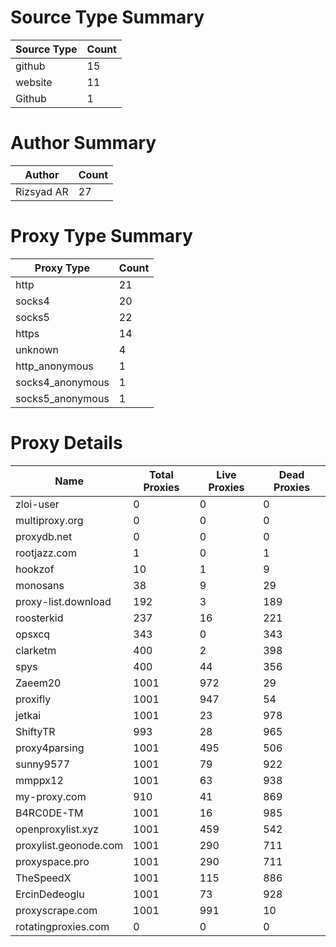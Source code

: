 # Source Type Summary

| Source Type | Count |
|-------------|-------|
| github | 15 |
| website | 11 |
| Github | 1 |


# Author Summary

| Author | Count |
|--------|-------|
| Rizsyad AR | 27 |


# Proxy Type Summary

| Proxy Type | Count |
|------------|-------|
| http | 21 |
| socks4 | 20 |
| socks5 | 22 |
| https | 14 |
| unknown | 4 |
| http_anonymous | 1 |
| socks4_anonymous | 1 |
| socks5_anonymous | 1 |


# Proxy Details

| Name | Total Proxies | Live Proxies | Dead Proxies |
|------|---------------|--------------|---------------|
| zloi-user | 0 | 0 | 0 |
| multiproxy.org | 0 | 0 | 0 |
| proxydb.net | 0 | 0 | 0 |
| rootjazz.com | 1 | 0 | 1 |
| hookzof | 10 | 1 | 9 |
| monosans | 38 | 9 | 29 |
| proxy-list.download | 192 | 3 | 189 |
| roosterkid | 237 | 16 | 221 |
| opsxcq | 343 | 0 | 343 |
| clarketm | 400 | 2 | 398 |
| spys | 400 | 44 | 356 |
| Zaeem20 | 1001 | 972 | 29 |
| proxifly | 1001 | 947 | 54 |
| jetkai | 1001 | 23 | 978 |
| ShiftyTR | 993 | 28 | 965 |
| proxy4parsing | 1001 | 495 | 506 |
| sunny9577 | 1001 | 79 | 922 |
| mmppx12 | 1001 | 63 | 938 |
| my-proxy.com | 910 | 41 | 869 |
| B4RC0DE-TM | 1001 | 16 | 985 |
| openproxylist.xyz | 1001 | 459 | 542 |
| proxylist.geonode.com | 1001 | 290 | 711 |
| proxyspace.pro | 1001 | 290 | 711 |
| TheSpeedX | 1001 | 115 | 886 |
| ErcinDedeoglu | 1001 | 73 | 928 |
| proxyscrape.com | 1001 | 991 | 10 |
| rotatingproxies.com | 0 | 0 | 0 |
